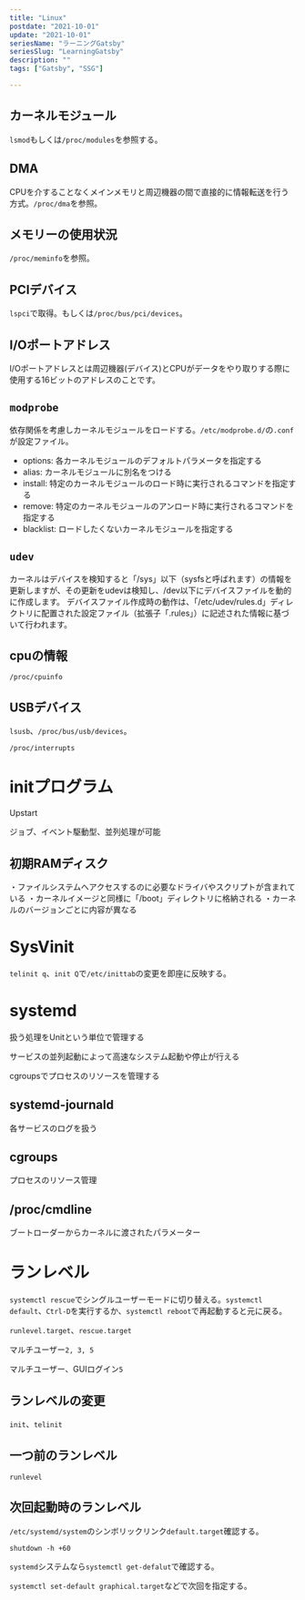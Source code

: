 ```yaml
---
title: "Linux"
postdate: "2021-10-01"
update: "2021-10-01"
seriesName: "ラーニングGatsby"
seriesSlug: "LearningGatsby"
description: ""
tags: ["Gatsby", "SSG"]

---
```


## カーネルモジュール

`lsmod`もしくは`/proc/modules`を参照する。

## DMA

CPUを介することなくメインメモリと周辺機器の間で直接的に情報転送を行う方式。`/proc/dma`を参照。

## メモリーの使用状況

`/proc/meminfo`を参照。

## PCIデバイス

`lspci`で取得。もしくは`/proc/bus/pci/devices`。

## I/Oポートアドレス

I/Oポートアドレスとは周辺機器(デバイス)とCPUがデータをやり取りする際に使用する16ビットのアドレスのことです。

## `modprobe`

依存関係を考慮しカーネルモジュールをロードする。`/etc/modprobe.d/`の`.conf`が設定ファイル。

- options: 各カーネルモジュールのデフォルトパラメータを指定する
- alias: カーネルモジュールに別名をつける
- install: 特定のカーネルモジュールのロード時に実行されるコマンドを指定する
- remove: 特定のカーネルモジュールのアンロード時に実行されるコマンドを指定する
- blacklist: ロードしたくないカーネルモジュールを指定する

## `udev`

カーネルはデバイスを検知すると「/sys」以下（sysfsと呼ばれます）の情報を更新しますが、その更新をudevは検知し、/dev以下にデバイスファイルを動的に作成します。
デバイスファイル作成時の動作は、「/etc/udev/rules.d」ディレクトリに配置された設定ファイル（拡張子「.rules」）に記述された情報に基づいて行われます。

## cpuの情報

`/proc/cpuinfo`

## USBデバイス

`lsusb`、`/proc/bus/usb/devices`。

`/proc/interrupts`

# initプログラム

Upstart

ジョブ、イベント駆動型、並列処理が可能

## 初期RAMディスク

・ファイルシステムへアクセスするのに必要なドライバやスクリプトが含まれている
・カーネルイメージと同様に「/boot」ディレクトリに格納される
・カーネルのバージョンごとに内容が異なる

# SysVinit

`telinit q`、`init Q`で`/etc/inittab`の変更を即座に反映する。

# systemd

扱う処理をUnitという単位で管理する

サービスの並列起動によって高速なシステム起動や停止が行える

cgroupsでプロセスのリソースを管理する

## systemd-journald

各サービスのログを扱う

## cgroups

プロセスのリソース管理

## /proc/cmdline

ブートローダーからカーネルに渡されたパラメーター


# ランレベル

`systemctl rescue`でシングルユーザーモードに切り替える。`systemctl default`、`Ctrl-D`を実行するか、`systemctl reboot`で再起動すると元に戻る。


`runlevel.target`、`rescue.target`

マルチユーザー`2, 3, 5`

マルチユーザー、GUIログイン`5`


## ランレベルの変更

`init`、`telinit`

## 一つ前のランレベル

`runlevel`

## 次回起動時のランレベル

`/etc/systemd/system`のシンボリックリンク`default.target`確認する。

`shutdown -h +60`

`systemd`システムなら`systemctl get-defalut`で確認する。

`systemctl set-default graphical.target`などで次回を指定する。